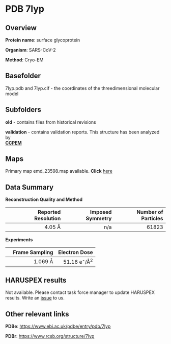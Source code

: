 # PDB 7lyp

## Overview

**Protein name**: surface glycoprotein

**Organism**: SARS-CoV-2

**Method**: Cryo-EM



## Basefolder

7lyp.pdb and 7lyp.cif - the coordinates of the threedimensional molecular model

## Subfolders



**old** - contains files from historical revisions

**validation** - contains validation reports. This structure has been analyzed by <br>     [**CCPEM**](https://github.com/thorn-lab/coronavirus_structural_task_force/tree/master/pdb/surface_glycoprotein/SARS-CoV-2/7lyp/validation/ccpem-validation)



## Maps

Primary map emd_23598.map available. **Click** [here](http://ftp.wwpdb.org/pub/emdb/structures/EMD-23598/map/) 

## Data Summary
**Reconstruction Quality and Method**

|   | Reported Resolution | Imposed Symmetry | Number of Particles |
|---|-------------:|----------------:|--------------:|
|   |4.05 Å|n/a|61823|

**Experiments**

|   | Frame Sampling | Electron Dose |
|---|-------------:|----------------:|
|   |1.069 Å|51.16 e<sup>-</sup>/Å<sup>2</sup>|

## HARUSPEX results

Not available. Please contact task force manager to update HARUSPEX results. Write an [issue](https://github.com/thorn-lab/coronavirus_structural_task_force/issues) to us.

## Other relevant links 
**PDBe**:  https://www.ebi.ac.uk/pdbe/entry/pdb/7lyp
 
**PDBr**: https://www.rcsb.org/structure/7lyp 
